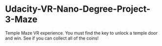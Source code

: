 # Udacity-VR-Nano-Degree-Project-3-Maze
Temple Maze VR experience. You must find the key to unlock a temple door and win. See if you can collect all of the coins!
